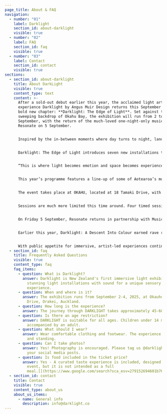 ```yaml
---
page_title: About & FAQ
navigation:
  - number: "01"
    label: Darklight
    section_id: about-darklight
    visible: true
  - number: "02"
    label: FAQ
    section_id: faq
    visible: true
  - number: "03"
    label: Contact
    section_id: contact
    visible: true
sections:
  - section_id: about-darklight
    title: About DarkLight
    visible: true
    content_type: text
    content: >-
      After a sold-out debut earlier this year, the acclaimed light art
      experience Darklight by Angus Muir Design returns this September with a
      bold new chapter: **Darklight: The Edge of Light**. Set against the
      sweeping backdrop of Okahu Bay, the exhibition will run from 2 to 4
      September, with the return of the much-loved one-night-only music event
      Resonate on 5 September.


      Inspired by the in-between moments where day turns to night, land meets sea, and the natural world blends with the built environment, The Edge of Light invites audiences into a richly atmospheric experience. 


      Darklight: The Edge of Light introduces seven new installations that follow a line of transition - light shifts, space evolves and sound deepens from stillness to resonance. 


      “This is where light becomes emotion and space becomes experience,” says Angus Muir. “It’s about the edge. Not just in the landscape, but within ourselves. The edge is where we transform.”


      This year’s programme features a line-up of some of Aotearoa’s most inventive artists, including Angus Muir, Catherine Ellis, Matt Liggins, Simon Holden, Peter Hobbs, Luke Foley-Martin and Sarah Jayne Kavali. Each artist brings their own perspective to the shared theme of transition.


      The event takes place at OKAHU, located at 18 Tamaki Drive, with panoramic views across the Waitematā. The waterfront setting becomes part of the exhibition, reflecting and amplifying the installations as the evening light shifts. The venue’s open-air design also creates a strong connection between the work and the natural elements.


      Sessions are much more limited this time around. Four timed sessions will run each night, starting on the hour from 6pm to 10pm.


      On Friday 5 September, Resonate returns in partnership with Music First. This one-night music-led experience features a curated lineup of DJs including Frank Booker and Love Language, bringing together deep soundscapes, movement, and visuals in a shared space. It continues the sensory story of Darklight through rhythm, community, and celebration. Resonate was a sold-out experience earlier this year and will once again be an unmissable experience for art lovers, design enthusiasts, and anyone interested in the emotional and transformative power of light. 


      Earlier this year, Darklight: A Descent Into Colour earned rave reviews and sold out across multiple nights. Audiences described it as “unlike anything Auckland has seen”. 


      With public appetite for immersive, artist-led experiences continuing to grow, The Edge of Light is expected to do the same. Tickets available on-sale from 17th July.
  - section_id: faq
    title: Frequently Asked Questions
    visible: true
    content_type: faq
    faq_items:
      - question: What is Darklight?
        answer: Darklight is New Zealand's first immersive light exhibition, combining
          stunning light installations with sound for a unique sensory
          experience.
      - question: When and where is it?
        answer: The exhibition runs from September 2-4, 2025, at Okauhu Bay, 18 Tamaki
          Drive, Orakei, Auckland.
      - question: How long is the experience?
        answer: The journey through DARKLIGHT takes approximately 45-60 minutes.
      - question: Is there an age restriction?
        answer: DARKLIGHT is suitable for all ages. Children under 14 must be
          accompanied by an adult.
      - question: What should I wear?
        answer: Wear comfortable clothing and footwear. The experience involves walking
          and standing.
      - question: Can I take photos?
        answer: Yes! Photography is encouraged. Please tag us @darklight_experience in
          your social media posts.
      - question: Is food included in the ticket price?
        answer: Yes - A curated taste experience is included, designed to complement the
          event, but it is not intended as a full
          meal.[](https://www.google.com/search?sca_esv=279152694601b767&rlz=1C1SQJL_enNZ809NZ809&sxsrf=AE3TifM9aVxc7YgGDCK8AsAz6DOkwkQthA:1752652389259&q=Yes+-+A+curated+taste+experience+is+included,+designed+to+complement+the+event,+but+it+is+not+intended+as+a+full+meal&spell=1&sa=X&ved=2ahUKEwi_hs748sCOAxUksVYBHbdRLIgQkeECKAB6BAgMEAE)
  - section_id: contact
    title: Contact
    visible: true
    content_type: about_us
    about_us_items:
      - name: General info
        description: info@darklight.co
---
```

